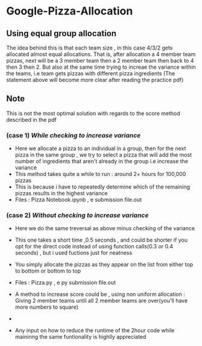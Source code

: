 # Google-Pizza-Allocation 
## Using equal group allocation
The idea behind this is that each team size , in this case 4/3/2 gets allocated almost equal allocations.
That is, after allocation a 4 member team pizzas, next will be a 3 member team then a 2 member team then back to 4 then 3 then 2. 
But also at the same time trying to increae the variance within the teams, i.e team gets pizzas with different pizza ingredients
(The statement above will become more clear after reading the practice pdf)

## Note 
This is not the most optimal solution with regards to the score method described in the pdf

### (case 1) *While checking to increase variance*
- Here we allocate a pizza to an individual in a group, then for the next pizza in the same group , we try to select a pizza that will add the most number of ingredients that aren't already in the group i.e increase the variance
- This method takes quite a while to run : around 2+ hours for 100,000 pizzas
- This is because i have to repeatedly determine which of the remaining pizzas results in the highest variance
- Files : Pizza Notebook.ipynb , e submission file.out
       
### (case 2) *Without checking to increase variance*
- Here we do the same treversal as above minus checking of the variance
- This one takes a short time ,0.5 seconds , and could be shorter if you opt for the direct code instead of using function calls(0.3 or 0.4 seconds) , but i used fuctions just for neatness
- You simply allocate the pizzas as they appear on the list from either top to bottom or bottom to top
- Files : Pizza.py , e py submission file.out


- A method to increase score could be , using non uniform allocation : Giving 2 member teams until all 2 member teams are over(you'll have more numbers to square)
- 
- Any input on how to reduce the runtime of the 2hour code while maininng the same funtionality is highlly appreciated
